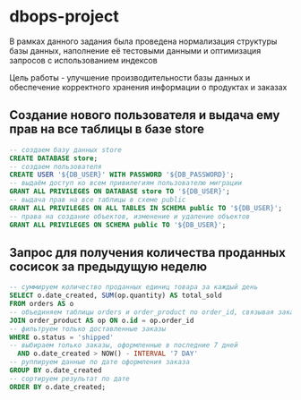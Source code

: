 # dbops-project

В рамках данного задания была проведена нормализация структуры базы данных, наполнение её тестовыми данными и оптимизация запросов с использованием индексов

Цель работы - улучшение производительности базы данных и обеспечение корректного хранения информации о продуктах и заказах

## Создание нового пользователя и выдача ему прав на все таблицы в базе store

```sql
-- создаем базу данных store
CREATE DATABASE store;
-- создаем пользователя
CREATE USER '${DB_USER}' WITH PASSWORD '${DB_PASSWORD}';
-- выдаём доступ ко всем привилегиям пользователю миграции
GRANT ALL PRIVILEGES ON DATABASE store TO '${DB_USER}';
-- выдача прав на все таблицы в схеме public
GRANT ALL PRIVILEGES ON ALL TABLES IN SCHEMA public TO '${DB_USER}';
-- права на создание объектов, изменение и удаление объектов
GRANT ALL PRIVILEGES ON SCHEMA public TO '${DB_USER}';
```

## Запрос для получения количества проданных сосисок за предыдущую неделю

```sql
-- суммируем количество проданных единиц товара за каждый день
SELECT o.date_created, SUM(op.quantity) AS total_sold
FROM orders AS o
-- объединяем таблицы orders и order_product по order_id, связывая заказы с их содержимым
JOIN order_product AS op ON o.id = op.order_id
-- фильтруем только доставленные заказы
WHERE o.status = 'shipped' 
-- выбираем только заказы, оформленные в последние 7 дней
  AND o.date_created > NOW() - INTERVAL '7 DAY'
-- руппируем данные по дате оформления заказа
GROUP BY o.date_created
-- сортируем результат по дате
ORDER BY o.date_created;
```
